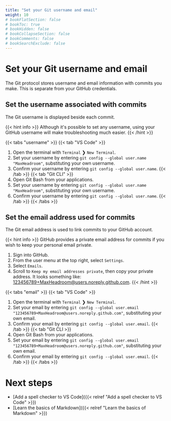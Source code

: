 ```yaml
---
title: "Set your Git username and email"
weight: 10
# bookFlatSection: false
# bookToc: true
# bookHidden: false
# bookCollapseSection: false
# bookComments: false
# bookSearchExclude: false
---
```


# Set your Git username and email

The Git protocol stores username and email information with commits you make. This is separate from your GitHub credentials.

## Set the username associated with commits

The Git username is displayed beside each commit.

{{< hint info >}}
Although it's possible to set any username, using your GitHub username will make troubleshooting much easier.
{{< /hint >}}

{{< tabs "username" >}}
{{< tab "VS Code" >}}
1. Open the terminal with `Terminal` ❯ `New Terminal`.
2. Set your username by entering `git config --global user.name "MaxHeadroom"`, substituting your own username.
3. Confirm your username by entering `git config --global user.name`.
{{< /tab >}}
{{< tab "Git CLI" >}}
1. Open Git Bash from your applications.
2. Set your username by entering `git config --global user.name "MaxHeadroom"`, substituting your own username.
3. Confirm your username by entering `git config --global user.name`.
{{< /tab >}}
{{< /tabs >}}

## Set the email address used for commits

The Git email address is used to link commits to your GitHub account.

{{< hint info >}}
GitHub provides a private email address for commits if you wish to keep your personal email private.

1. Sign into GitHub.
2. From the user menu at the top right, select `Settings`.
3. Select `Emails`.
4. Scroll to `Keep my email addresses private`, then copy your private address. It looks something like: 123456789+MaxHeadroom@users.noreply.github.com.
{{< /hint >}}

{{< tabs "email" >}}
{{< tab "VS Code" >}}
1. Open the terminal with `Terminal` ❯ `New Terminal`.
2. Set your email by entering `git config --global user.email "123456789+MaxHeadroom@users.noreply.github.com"`, substituting your own email.
3. Confirm your email by entering `git config --global user.email`.
{{< /tab >}}
{{< tab "Git CLI >}}
1. Open Git Bash from your applications.
2. Set your email by entering `git config --global user.email "123456789+MaxHeadroom@users.noreply.github.com"`, substituting your own email.
3. Confirm your email by entering `git config --global user.email`.
{{< /tab >}}
{{< /tabs >}}

# Next steps

- [Add a spell checker to VS Code]({{< relref "Add a spell checker to VS Code" >}})
- [Learn the basics of Markdown]({{< relref "Learn the basics of Markdown" >}})

